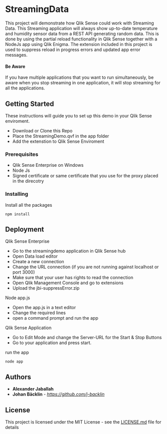 # StreamingData

This project will demonstrate how Qlik Sense could work with Streaming Data. This Streaming application will always show up-to-date temperature and humidity sensor data from a REST API generating random data. This is done by using the partial reload functionality in Qlik Sense together with a NodeJs app using Qlik Enigma. The extension included in this project is used to suppress reload in progress errors and updated app error messages.

#### Be Aware

If you have multiple applications that you want to run simultaneously, be aware when you stop streaming in one application, it will stop streaming for all the applications.

## Getting Started

These instructions will guide you to set up this demo in your Qlik Sense enviroment. 

* Download or Clone this Repo
* Place the StreamingDemo.qvf in the app folder
* Add the extenstion to Qlik Sense Enviroment

### Prerequisites

* Qlik Sense Enterprise on Windows
* Node Js
* Signed certificate or same certificate that you use for the proxy placed in the direcotry

### Installing

Install all the packages

```
npm install
```


## Deployment

Qlik Sense Enterprise
* Go to the streamingdemo application in Qlik Sense hub 
* Open Data load editor
* Create a new connection
* Change the URL connection (if you are not running against localhost or port 3000)
* Make sure that your user has rights to read the connection
* Open Qlik Management Console and go to extensions
* Upload the jbi-suppressError.zip

Node app.js
* Open the app.js in a text editor
* Change the required lines
* open a command prompt and run the app

Qlik Sense Application
* Go to Edit Mode and change the Server-URL for the Start & Stop Buttons
* Go to your application and press start. 

run the app
```
node app
```


## Authors

* **Alexander Jaballah**
* **Johan Bäcklin** - *https://github.com/j-backlin*


## License

This project is licensed under the MIT License - see the [LICENSE.md](LICENSE.md) file for details
